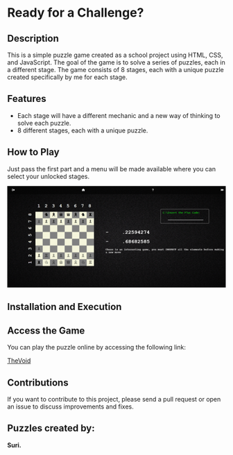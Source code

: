 <body>
    <h1>Ready for a Challenge?</h1>
    <div class="section">
        <h2>Description</h2>
        <p>This is a simple puzzle game created as a school project using HTML, CSS, and JavaScript. The goal of the game is to solve a series of puzzles, each in a different stage. The game consists of 8 stages, each with a unique puzzle created specifically by me for each stage.</p>
    </div>
    <div class="section">
        <h2>Features</h2>
        <ul>
            <li>Each stage will have a different mechanic and a new way of thinking to solve each puzzle.</li>
            <li>8 different stages, each with a unique puzzle.</li>
        </ul>
    </div>
    <div class="section">
        <h2>How to Play</h2>
        <p>Just pass the first part and a menu will be made available where you can select your unlocked stages.</p>
        <img src="screenshot.png" alt="Screenshot of the Game" class="screenshot">
    </div>
    <div class="section">
        <h2>Installation and Execution</h2>
    </div>
    <div class="section">
        <h2>Access the Game</h2>
        <p>You can play the puzzle online by accessing the following link:</p>
        <p><a href="https://srdarf.github.io/SURIS/GENERIC%20LOGIN%20THING/index.html" target="_blank">TheVoid</a></p>
    </div>
    <div class="section">
        <h2>Contributions</h2>
        <p>If you want to contribute to this project, please send a pull request or open an issue to discuss improvements and fixes.</p>
    </div>
    <div class="section">
        <h2>Puzzles created by:</h2>
        <p><strong>Suri.</strong></p>
    </div>
</body>
</html>

